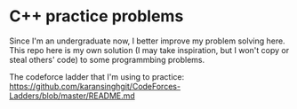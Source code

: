 # C++ practice problems

Since I'm an undergraduate now, I better improve my problem solving here. This repo here is my own solution (I may take inspiration, but I won't copy or steal others' code)
to some programmbing problems.

The codeforce ladder that I'm using to practice: https://github.com/karansinghgit/CodeForces-Ladders/blob/master/README.md